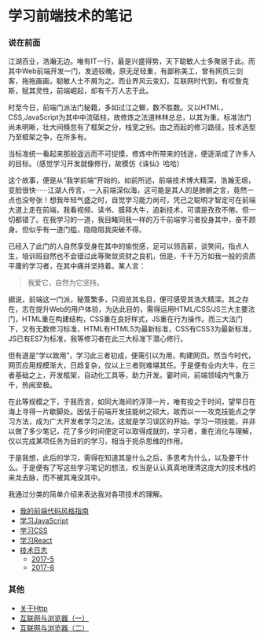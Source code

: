 
# 学习前端技术的笔记
### 说在前面
江湖百业，浩瀚无边。唯有IT一行，最是兴盛得势，天下聪敏人士多聚居于此。而其中Web前端开发一门，发迹较晚，原无足轻重，有鄙称美工，曾有网页三剑客，拖拖画画，聪敏人士不屑为之。而业界风云变幻，互联网时代到，有哎詹克斯，赋其灵性，前端崛起，却有千万人志于此。

时至今日，前端门派法门秘籍，多如过江之鲫，数不胜数。又以HTML，CSS,JavaScript为其中中流砥柱，故修炼之法道林林总总，以其为重。标准法门尚未明晰，壮大间倏忽有了框架之分，栈宽之别。由之而起的修习路径，技术选型乃至框架之争，在所多有。

当标准统一看起来那般遥远而不可捉摸，修炼中所带来的钱途，便逐渐成了许多人的目标。（感觉学习开发就像修行，故模仿《诛仙》哈哈）

这个故事，便是从“我学前端”开始的。如前所述，前端技术博大精深，浩瀚无垠，变脸很快······江湖人传言，一入前端深似海，这可能是其人的是肺腑之言，竟然一点也没夸张！想我年轻气盛之时，自觉学习能力尚可，凭己之聪明才智定可在前端大道上走在前端，我看视频、读书、膜拜大牛，追新技术，可谓是孜孜不倦。但一切都错了。在我学习的一道，我目睹同我一样的万千前端学习者投身其中，奋不顾身。但似乎有一道门槛，隐隐阻我突破不得。

已经入了此门的人自然享受身在其中的愉悦感，足可以领高薪，谈笑间，指点人生，培训班自然也不会错过此等聚敛资财之良机，但是，千千万万如我一般的资质平庸的学习者，在其中痛并坚持着。某人言：

> 我爱它，自然为它坚持。

据说，前端这一门派，秘笈繁多，只阅览其名目，便可感受其浩大精深。其之存在，志在提升Web的用户体验，为达此目的，需得运用HTML/CSS/JS三大主要法门，HTML重在构建结构，CSS重在良好样式，JS重在行为操作。而三大法门下，又有无数修习标准，HTML有HTML5为最新标准，CSS有CSS3为最新标准，JS已有ES7为标准，我等修习者在此三大标准下潜心修行。

但有道是“学以致用”，学习此三者初成，便需引以为用，构建网页。然当今时代，网页应用规模渐大，日趋复杂，仅以上三者则难堪其任。于是便有业内大牛，在三者基础之上，开发框架，自动化工具等，助力开发。霎时间，前端领域内气象万千，热闹至极。

在此等规模之下，于我而言，如同大海间的浮萍一片，唯有投之于时间，望早日在海上寻得一片歇脚处。因怯于前端开发技能树之硕大，故而以一一攻克技能点之学习方法，成为广大开发者学习之法，这就是学习误区的开始。学习一项技能，并非以做了多少笔记，花了多少时间便定可以取得成就的，学习者，重在消化与理解，仅以完成某项任务为目的的学习，相当于扼杀思维的作用。

于是我想，此后的学习，需得在知道其是什么之后，多思考为什么，以及要干什么。于是便有了写这些学习笔记的想法，权当是认认真真地理清这庞大的技术栈的来龙去脉，而不被其淹没其中。

我通过分类的简单介绍来表达我对各项技术的理解。
- [我的前端代码风格指南](我的前端风格指南.md)
- [学习JavaScript](learn_js/README.md)
- [学习CSS](learn_css/README.md)
- [学习React](learn_react/README.md)
- [技术日志]()
    - [2017-5](tec_diary/2017-5.md)
    - [2017-6](tec_diary/2017-6.md)

### 其他
- [关于Http](https://github.com/fanyj1994/learn_fe/issues/1)
- [互联网与浏览器（一）](https://github.com/fanyj1994/learn_fe/issues/2)
- [互联网与浏览器（二）](https://github.com/fanyj1994/learn_fe/issues/3)

